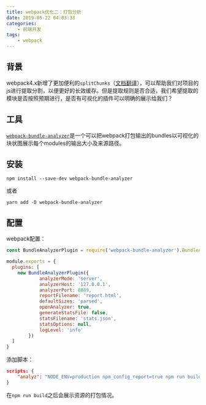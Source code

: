 ```yaml
---
title: webpack优化二：打包分析
date: 2019-05-22 04:03:33
categories: 
    - 前端开发
tags:
    - webpack
---
```


## 背景

webpack4.x新增了更加便利的`splitChunks`（[文档翻译](https://github.com/hinapudao/SplitChunksPlugin)），可以帮助我们对项目的js进行提取分割，以便更好的长效缓存。但是提取规则是否合适，我们希望提取的模块是否按照预期进行，是否有可视化的插件可以明确的展示给我们？

## 工具

[`webpack-bundle-analyzer`](https://github.com/webpack-contrib/webpack-bundle-analyzer)是一个可以把webpack打包输出的bundles以可视化的块状图展示每个modules的输出大小及来源路径。

## 安装

```shell
npm install --save-dev webpack-bundle-analyzer
```

或者

```shell
yarn add -D webpack-bundle-analyzer
```

## 配置

webpack配置：

```js
const BundleAnalyzerPlugin = require('webpack-bundle-analyzer').BundleAnalyzerPlugin;

module.exports = {
  plugins: [
    new BundleAnalyzerPlugin({
			analyzerMode: 'server',
			analyzerHost: '127.0.0.1',
			analyzerPort: 8889,
			reportFilename: 'report.html',
			defaultSizes: 'parsed',
			openAnalyzer: true,
			generateStatsFile: false,
			statsFilename: 'stats.json',
			statsOptions: null,
			logLevel: 'info'
		})
  ]
}
```

添加脚本：

```json
scripts: {
	"analyz": "NODE_ENV=production npm_config_report=true npm run build"
}
```

在`npm run build`之后会展示资源的打包情况。